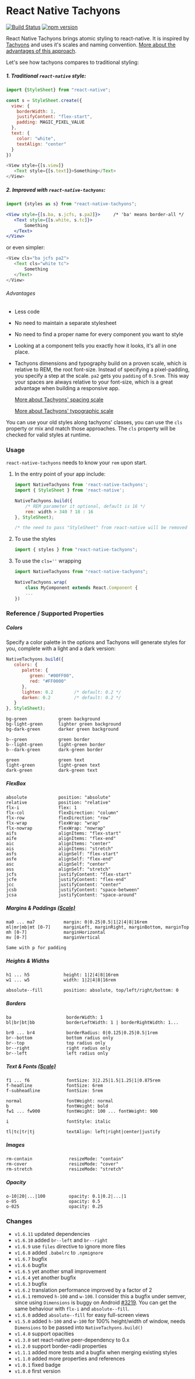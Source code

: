 # React Native Tachyons
[![Build Status](https://travis-ci.org/fab1an/react-native-tachyons.svg?branch=master)](https://travis-ci.org/fab1an/react-native-tachyons) [![npm version](https://img.shields.io/npm/v/react-native-tachyons.svg)](https://www.npmjs.com/package/react-native-tachyons)

React Native Tachyons brings atomic styling to react-native. It is inspired by [Tachyons](http://tachyons.io) and uses it's scales and naming convention. [More about the advantages of this approach](http://mrmrs.io/writing/2016/03/24/scalable-css).

Let's see how tachyons compares to traditional styling:

##### 1. Traditional `react-native` style:

```javascript
import {StyleSheet} from "react-native";

const s = StyleSheet.create({
  view: {
    borderWidth: 1,
    justifyContent: "flex-start",
    padding: MAGIC_PIXEL_VALUE
  },
  text: {
    color: "white",
    textAlign: "center"
  }
})

<View style={[s.view]}
   <Text style={[s.text]}>Something</Text>
</View>
```

##### 2. Improved with `react-native-tachyons`:

```jsx
import {styles as s} from "react-native-tachyons";

<View style={[s.ba, s.jcfs, s.pa2]}>     /* 'ba' means border-all */
   <Text style={[s.white, s.tc]}>
       Something
   </Text>
</View>
```

or even simpler:

```javascript
<View cls="ba jcfs pa2">
   <Text cls="white tc">
       Something
   </Text>
</View>
```

###### Advantages
* Less code
* No need to maintain a separate stylesheet
* No need to find a proper name for every component you want to style
* Looking at a component tells you exactly how it looks, it's all in one place.
* Tachyons dimensions and typography build on a proven scale, which is relative to REM, the root font-size. Instead of specifying a pixel-padding, you specify a step at the scale. `pa2` gets you `padding` of `0.5rem`. This way your spaces are always relative to your font-size, which is a great advantage when building a responsive app.
  
  [More about Tachyons' spacing scale](http://tachyons.io/docs/layout/spacing/)

  [More about Tachyons' typographic scale](http://tachyons.io/docs/typography/scale/)

You can use your old styles along tachyons' classes, you can use the `cls` property or mix and match those approaches. The `cls` property will be checked for valid styles at runtime.


### Usage
`react-native-tachyons` needs to know your `rem` upon start.

1. In the entry point of your app include:
   ```javascript
   import NativeTachyons from 'react-native-tachyons';
   import { StyleSheet } from 'react-native';

   NativeTachyons.build({
       /* REM parameter it optional, default is 16 */
       rem: width > 340 ? 18 : 16
   }, StyleSheet);

   /* the need to pass "StyleSheet" from react-native will be removed */
   ```

3. To use the styles
   ```javascript
   import { styles } from "react-native-tachyons";
   ````

2. To use the `cls=''` wrapping
   ```javascript
   import NativeTachyons from "react-native-tachyons";

   NativeTachyons.wrap(
       class MyComponent extends React.Component {
       ...
   })
   ````




### Reference / Supported Properties

##### Colors
Specify a color palette in the options and Tachyons will generate styles for you, complete with a light and a dark version:
```javascript
NativeTachyons.build({
   colors: {
      palette: {
         green: "#00FF00",
         red: "#FF0000"
      },
      lighten: 0.2        /* default: 0.2 */
      darken: 0.2         /* default: 0.2 */
   }
}, StyleSheet);
```

```
bg-green            green background
bg-light-green      lighter green background
bg-dark-green       darker green background

b--green            green border
b--light-green      light-green border
b--dark-green       dark-green border

green               green text
light-green         light-green text
dark-green          dark-green text
```

##### FlexBox
```
absolute            position: "absolute"
relative            position: "relative"
flx-i               flex: 1
flx-col             flexDirection: "column"
flx-row             flexDirection: "row"
flx-wrap            flexWrap: "wrap"
flx-nowrap          flexWrap: "nowrap"
aifs                alignItems: "flex-start"
aife                alignItems: "flex-end"
aic                 alignItems: "center"
ais                 alignItems: "stretch"
asfs                alignSelf: "flex-start"
asfe                alignSelf: "flex-end"
asc                 alignSelf: "center"
ass                 alignSelf: "stretch"
jcfs                justifyContent: "flex-start"
jcfe                justifyContent: "flex-end"
jcc                 justifyContent: "center"
jcsb                justifyContent: "space-between"
jcsa                justifyContent: "space-around"
```

##### Margins & Paddings [(Scale)](http://tachyons.io/docs/layout/spacing/)
```
ma0 ... ma7           margin: 0|0.25|0.5|1|2|4|8|16rem
ml|mr|mb|mt [0-7]     marginLeft, marginRight, marginBottom, marginTop
mh [0-7]              marginHorizontal
mv [0-7]              marginVertical

Same with p for padding
```

##### Heights & Widths
```
h1 ... h5             height: 1|2|4|8|16rem
w1 ... w5             width: 1|2|4|8|16rem

absolute--fill        position: absolute, top/left/right/bottom: 0
```

##### Borders
```
ba                     borderWidth: 1
bl|br|bt|bb            borderLeftWidth: 1 | borderRightWidth: 1...

br0 ... br4            borderRadius: 0|0.125|0.25|0.5|1rem
br--bottom             bottom radius only
br--top                top radius only
br--right              right radius only
br--left               left radius only
```

##### Text & Fonts [(Scale)](http://tachyons.io/docs/typography/scale/)
```
f1 ... f6              fontSize: 3|2.25|1.5|1.25|1|0.875rem
f-headline             fontSize: 6rem
f-subheadline          fontSize: 5rem

normal                 fontWeight: normal
b                      fontWeight: bold
fw1 ... fw900          fontWeight: 100 ... fontWeight: 900

i                      fontStyle: italic

tl|tc|tr|tj            textAlign: left|right|center|justify
```

##### Images
```
rm-contain              resizeMode: "contain"
rm-cover                resizeMode: "cover"
rm-stretch              resizeMode: "stretch"
```

##### Opacity
```
o-10|20|...|100         opacity: 0.1|0.2|...|1
o-05                    opacity: 0.5
o-025                   opacity: 0.25
```

### Changes
* `v1.6.11` updated dependencies
* `v1.6.10` added `br--left` and `br--right`
* `v1.6.9` use `files` directive to ignore more files
* `v1.6.8` added `.babelrc` to `.npmignore`
* `v1.6.7` bugfix
* `v1.6.6` bugfix
* `v1.6.5` yet another small improvement
* `v1.6.4` yet another bugfix
* `v1.6.3` bugfix
* `v1.6.2` translation performance improved by a factor of 2
* `v1.6.1` removed `h-100` and `w-100`. I consider this a bugfix under semver, since using `Dimensions` is buggy on Android [#3219](https://github.com/facebook/react-native/issues/3219). You can get the same behaviour with `flx-i` and `absolute--fill`.
* `v1.6.0` added `absolute--fill` for easy full-screen views
* `v1.5.0` added `h-100` and `w-100` for 100% height/width of window, needs `Dimensions` to be passed into `NativeTachyons.build()`
* `v1.4.0` support opacities
* `v1.3.0` set react-native peer-dependency to 0.x
* `v1.2.0` support border-radii properties
* `v1.1.1` added more tests and a bugfix when merging existing styles
* `v1.1.0` added more properties and references
* `v1.0.1` fixed badge
* `v1.0.0` first version

